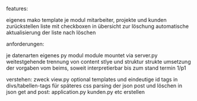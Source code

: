 features:

eigenes mako template je modul mitarbeiter, projekte und kunden
zurückstellen liste mit checkboxen in übersicht zur löschung
automatische aktualisierung der liste nach löschen


anforderungen:

je datenarten eigenes py modul
module mountet via server.py
weitestgehende trennung von content stlye und struktur
strukte umsetzung der vorgaben vom beims, soweit interpretierbar bis zum stand termin 1/p1

verstehen:
zweck view.py
optional templates und eindeutige id tags in divs/tabellen-tags für späteres css
parsing der json
post und löschen in json
get and post: application.py kunden.py etc erstellen
